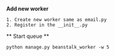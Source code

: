 **Add new worker**

```
1. Create new worker same as email.py
2. Register in the __init__.py
```

** Start queue **

```
python manage.py beanstalk_worker -w 5
```